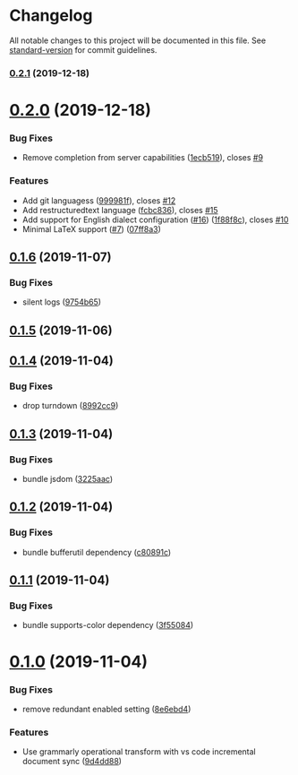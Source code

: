 # Changelog

All notable changes to this project will be documented in this file. See [standard-version](https://github.com/conventional-changelog/standard-version) for commit guidelines.

### [0.2.1](https://github.com/znck/grammarly/compare/v0.2.0...v0.2.1) (2019-12-18)

# [0.2.0](https://github.com/znck/grammarly/compare/v0.1.6...v0.2.0) (2019-12-18)


### Bug Fixes

* Remove completion from server capabilities ([1ecb519](https://github.com/znck/grammarly/commit/1ecb519901206268a73050df8aea4181ab184fc9)), closes [#9](https://github.com/znck/grammarly/issues/9)


### Features

* Add git languagess ([999981f](https://github.com/znck/grammarly/commit/999981ffac44ba24447ce4b2c3a0b20090bc1997)), closes [#12](https://github.com/znck/grammarly/issues/12)
* Add restructuredtext language ([fcbc836](https://github.com/znck/grammarly/commit/fcbc836efe5ac09e267b46a6775a08a533412c2c)), closes [#15](https://github.com/znck/grammarly/issues/15)
* Add support for English dialect configuration ([#16](https://github.com/znck/grammarly/issues/16)) ([1f88f8c](https://github.com/znck/grammarly/commit/1f88f8c7cf8b15b7cf5e234b197d64f54d782766)), closes [#10](https://github.com/znck/grammarly/issues/10)
* Minimal LaTeX support ([#7](https://github.com/znck/grammarly/issues/7)) ([07ff8a3](https://github.com/znck/grammarly/commit/07ff8a357523cf5a29c6682e99a63ac7be1c5417))



## [0.1.6](https://github.com/znck/grammarly/compare/v0.1.5...v0.1.6) (2019-11-07)


### Bug Fixes

* silent logs ([9754b65](https://github.com/znck/grammarly/commit/9754b6571483d9c46011fafcdfa0cdea137f9a19))



## [0.1.5](https://github.com/znck/grammarly/compare/v0.1.4...v0.1.5) (2019-11-06)



## [0.1.4](https://github.com/znck/grammarly/compare/v0.1.3...v0.1.4) (2019-11-04)


### Bug Fixes

* drop turndown ([8992cc9](https://github.com/znck/grammarly/commit/8992cc927cbd10ed9eb1e1b894c7870b243467f9))



## [0.1.3](https://github.com/znck/grammarly/compare/v0.1.2...v0.1.3) (2019-11-04)


### Bug Fixes

* bundle jsdom ([3225aac](https://github.com/znck/grammarly/commit/3225aac7e9711511b08b32201493913a2c1acbd6))



## [0.1.2](https://github.com/znck/grammarly/compare/v0.1.1...v0.1.2) (2019-11-04)


### Bug Fixes

* bundle bufferutil dependency ([c80891c](https://github.com/znck/grammarly/commit/c80891c4f358b602370eab2c68c82d6600647882))



## [0.1.1](https://github.com/znck/grammarly/compare/v0.1.0...v0.1.1) (2019-11-04)


### Bug Fixes

* bundle supports-color dependency ([3f55084](https://github.com/znck/grammarly/commit/3f55084d0171bfd42c909ce9436b1a540306a7a0))



# [0.1.0](https://github.com/znck/grammarly/compare/8e6ebd411c6fd6e8c09ffdc462ae2b1367114ab6...v0.1.0) (2019-11-04)


### Bug Fixes

* remove redundant enabled setting ([8e6ebd4](https://github.com/znck/grammarly/commit/8e6ebd411c6fd6e8c09ffdc462ae2b1367114ab6))


### Features

* Use grammarly operational transform with vs code incremental document sync ([9d4dd88](https://github.com/znck/grammarly/commit/9d4dd8825ac5d4e8422a1236b1cdd3909bbac049))
